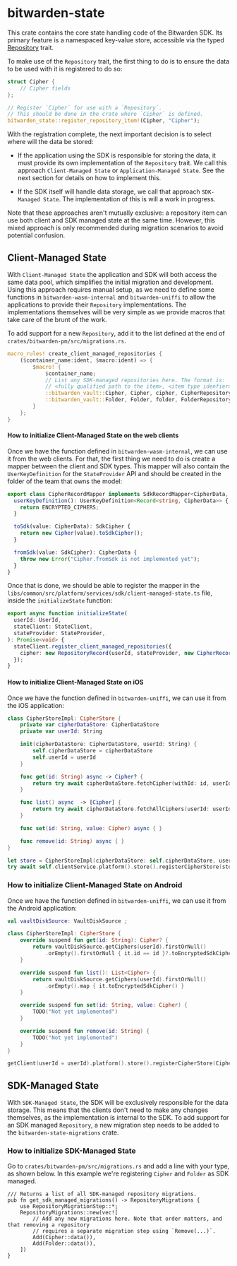 # bitwarden-state

This crate contains the core state handling code of the Bitwarden SDK. Its primary feature is a
namespaced key-value store, accessible via the typed [Repository](crate::repository::Repository)
trait.

To make use of the `Repository` trait, the first thing to do is to ensure the data to be used with
it is registered to do so:

```rust
struct Cipher {
    // Cipher fields
};

// Register `Cipher` for use with a `Repository`.
// This should be done in the crate where `Cipher` is defined.
bitwarden_state::register_repository_item!(Cipher, "Cipher");
```

With the registration complete, the next important decision is to select where will the data be
stored:

- If the application using the SDK is responsible for storing the data, it must provide its own
  implementation of the `Repository` trait. We call this approach `Client-Managed State` or
  `Application-Managed State`. See the next section for details on how to implement this.

- If the SDK itself will handle data storage, we call that approach `SDK-Managed State`. The
  implementation of this is will a work in progress.

Note that these approaches aren't mutually exclusive: a repository item can use both client and SDK
managed state at the same time. However, this mixed approach is only recommended during migration
scenarios to avoid potential confusion.

## Client-Managed State

With `Client-Managed State` the application and SDK will both access the same data pool, which
simplifies the initial migration and development. Using this approach requires manual setup, as we
need to define some functions in `bitwarden-wasm-internal` and `bitwarden-uniffi` to allow the
applications to provide their `Repository` implementations. The implementations themselves will be
very simple as we provide macros that take care of the brunt of the work.

To add support for a new `Repository`, add it to the list defined at the end of
`crates/bitwarden-pm/src/migrations.rs`.

```rust
macro_rules! create_client_managed_repositories {
    ($container_name:ident, $macro:ident) => {
        $macro! {
            $container_name;
            // List any SDK-managed repositories here. The format is:
            // <fully qualified path to the item>, <item type idenfier>, <field name>, <name of the repository implementation>
            ::bitwarden_vault::Cipher, Cipher, cipher, CipherRepository;
            ::bitwarden_vault::Folder, Folder, folder, FolderRepository;
        }
    };
}
```

#### How to initialize Client-Managed State on the web clients

Once we have the function defined in `bitwarden-wasm-internal`, we can use it from the web clients.
For that, the first thing we need to do is create a mapper between the client and SDK types. This
mapper will also contain the `UserKeyDefinition` for the `StateProvider` API and should be created
in the folder of the team that owns the model:

```typescript
export class CipherRecordMapper implements SdkRecordMapper<CipherData, SdkCipher> {
  userKeyDefinition(): UserKeyDefinition<Record<string, CipherData>> {
    return ENCRYPTED_CIPHERS;
  }

  toSdk(value: CipherData): SdkCipher {
    return new Cipher(value).toSdkCipher();
  }

  fromSdk(value: SdkCipher): CipherData {
    throw new Error("Cipher.fromSdk is not implemented yet");
  }
}
```

Once that is done, we should be able to register the mapper in the
`libs/common/src/platform/services/sdk/client-managed-state.ts` file, inside the `initializeState`
function:

```typescript
export async function initializeState(
  userId: UserId,
  stateClient: StateClient,
  stateProvider: StateProvider,
): Promise<void> {
  stateClient.register_client_managed_repositories({
    cipher: new RepositoryRecord(userId, stateProvider, new CipherRecordMapper()),
  });
}
```

#### How to initialize Client-Managed State on iOS

Once we have the function defined in `bitwarden-uniffi`, we can use it from the iOS application:

```swift
class CipherStoreImpl: CipherStore {
    private var cipherDataStore: CipherDataStore
    private var userId: String

    init(cipherDataStore: CipherDataStore, userId: String) {
        self.cipherDataStore = cipherDataStore
        self.userId = userId
    }

    func get(id: String) async -> Cipher? {
        return try await cipherDataStore.fetchCipher(withId: id, userId: userId)
    }

    func list() async  -> [Cipher] {
        return try await cipherDataStore.fetchAllCiphers(userId: userId)
    }

    func set(id: String, value: Cipher) async { }

    func remove(id: String) async { }
}

let store = CipherStoreImpl(cipherDataStore: self.cipherDataStore, userId: userId);
try await self.clientService.platform().store().registerCipherStore(store: store);
```

### How to initialize Client-Managed State on Android

Once we have the function defined in `bitwarden-uniffi`, we can use it from the Android application:

```kotlin
val vaultDiskSource: VaultDiskSource ;

class CipherStoreImpl: CipherStore {
    override suspend fun get(id: String): Cipher? {
        return vaultDiskSource.getCiphers(userId).firstOrNull()
            .orEmpty().firstOrNull { it.id == id }?.toEncryptedSdkCipher()
    }

    override suspend fun list(): List<Cipher> {
        return vaultDiskSource.getCiphers(userId).firstOrNull()
            .orEmpty().map { it.toEncryptedSdkCipher() }
    }

    override suspend fun set(id: String, value: Cipher) {
        TODO("Not yet implemented")
    }

    override suspend fun remove(id: String) {
        TODO("Not yet implemented")
    }
}

getClient(userId = userId).platform().store().registerCipherStore(CipherStoreImpl());
```

## SDK-Managed State

With `SDK-Managed State`, the SDK will be exclusively responsible for the data storage. This means
that the clients don't need to make any changes themselves, as the implementation is internal to the
SDK. To add support for an SDK managed `Repository`, a new migration step needs to be added to the
`bitwarden-state-migrations` crate.

### How to initialize SDK-Managed State

Go to `crates/bitwarden-pm/src/migrations.rs` and add a line with your type, as shown below. In this
example we're registering `Cipher` and `Folder` as SDK managed.

```rust,ignore
/// Returns a list of all SDK-managed repository migrations.
pub fn get_sdk_managed_migrations() -> RepositoryMigrations {
    use RepositoryMigrationStep::*;
    RepositoryMigrations::new(vec![
        // Add any new migrations here. Note that order matters, and that removing a repository
        // requires a separate migration step using `Remove(...)`.
        Add(Cipher::data()),
        Add(Folder::data()),
    ])
}
```
